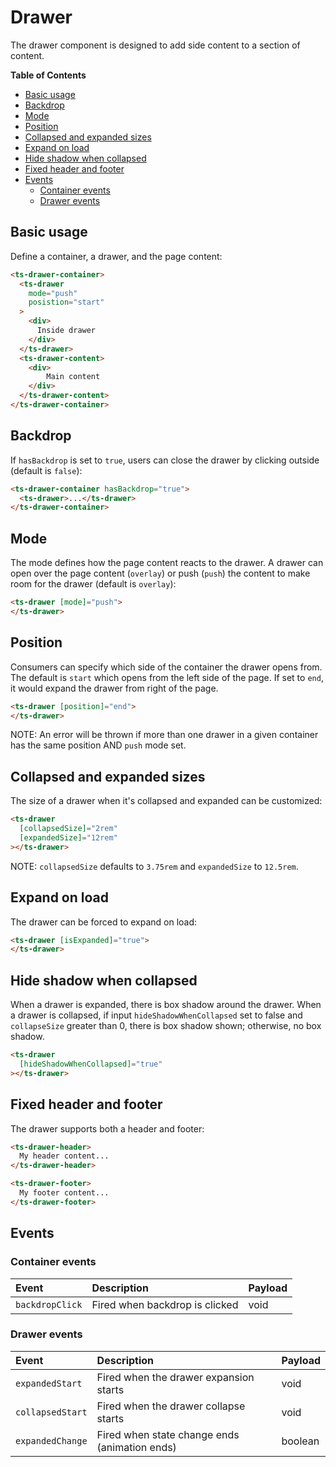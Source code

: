 <h1>Drawer</h1>

The drawer component is designed to add side content to a section of content.

<!-- START doctoc generated TOC please keep comment here to allow auto update -->
<!-- DON'T EDIT THIS SECTION, INSTEAD RE-RUN doctoc TO UPDATE -->
**Table of Contents**

- [Basic usage](#basic-usage)
- [Backdrop](#backdrop)
- [Mode](#mode)
- [Position](#position)
- [Collapsed and expanded sizes](#collapsed-and-expanded-sizes)
- [Expand on load](#expand-on-load)
- [Hide shadow when collapsed](#hide-shadow-when-collapsed)
- [Fixed header and footer](#fixed-header-and-footer)
- [Events](#events)
  - [Container events](#container-events)
  - [Drawer events](#drawer-events)

<!-- END doctoc generated TOC please keep comment here to allow auto update -->


## Basic usage

Define a container, a drawer, and the page content:

```html
<ts-drawer-container>
  <ts-drawer
    mode="push"
    posistion="start"
  >
    <div>
      Inside drawer
    </div>
  </ts-drawer>
  <ts-drawer-content>
    <div>
        Main content
    </div>
  </ts-drawer-content>
</ts-drawer-container>
```

## Backdrop

If `hasBackdrop` is set to `true`, users can close the drawer by clicking outside (default is `false`):

```html
<ts-drawer-container hasBackdrop="true">
  <ts-drawer>...</ts-drawer>
</ts-drawer-container>
```

## Mode

The mode defines how the page content reacts to the drawer. A drawer can open over the page content (`overlay`) or push
(`push`) the content to make room for the drawer (default is `overlay`):

```html
<ts-drawer [mode]="push">
</ts-drawer>
```
 
## Position

Consumers can specify which side of the container the drawer opens from. The default is `start` which opens from the
left side of the page. If set to `end`, it would expand the drawer from right of the page.

```html
<ts-drawer [position]="end">
</ts-drawer>
```

NOTE: An error will be thrown if more than one drawer in a given container has the same position AND `push` mode set.

## Collapsed and expanded sizes

The size of a drawer when it's collapsed and expanded can be customized:

```html
<ts-drawer
  [collapsedSize]="2rem"
  [expandedSize]="12rem"
></ts-drawer>
```

NOTE: `collapsedSize` defaults to `3.75rem` and `expandedSize` to `12.5rem`.

## Expand on load

The drawer can be forced to expand on load:

```html
<ts-drawer [isExpanded]="true">
</ts-drawer>
```

## Hide shadow when collapsed

When a drawer is expanded, there is box shadow around the drawer. When a drawer is collapsed, if input `hideShadowWhenCollapsed` set to false and `collapseSize` greater than 0, there is box shadow shown; otherwise, no box shadow.

```html
<ts-drawer
  [hideShadowWhenCollapsed]="true"
></ts-drawer>
```

## Fixed header and footer

The drawer supports both a header and footer:

```html
<ts-drawer-header>
  My header content...
</ts-drawer-header>
```
```html
<ts-drawer-footer>
  My footer content...
</ts-drawer-footer>
```

## Events

### Container events

| Event           | Description                    | Payload |
|:----------------|:-------------------------------|:--------|
| `backdropClick` | Fired when backdrop is clicked | void    |

### Drawer events

| Event            | Description                                   | Payload |
|:-----------------|:----------------------------------------------|:--------|
| `expandedStart`  | Fired when the drawer expansion starts        | void    |
| `collapsedStart` | Fired when the drawer collapse starts         | void    |
| `expandedChange` | Fired when state change ends (animation ends) | boolean |


